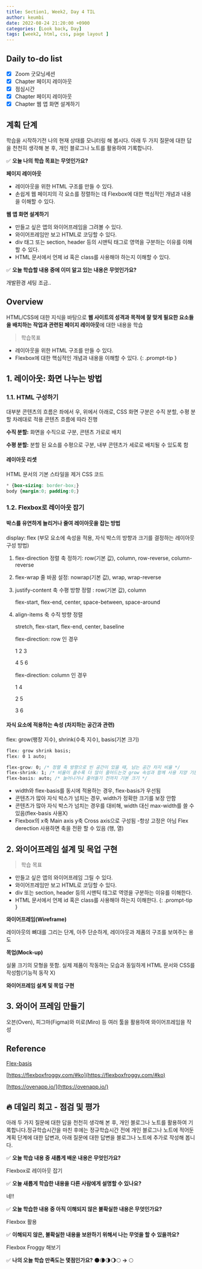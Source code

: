 ```yaml
---
title: Section1, Week2, Day 4 TIL
author: keumbi
date: 2022-08-24 21:20:00 +0900
categories: [Look back, Day]
tags: [week2, html, css, page layout ]
---
```


## Daily to-do list

- [x]  Zoom 굿모닝세션
- [x]  Chapter 페이지 레이아웃
- [x]  점심시간
- [x]  Chapter 페이지 레이아웃
- [x]  Chapter 웹 앱 화면 설계하기

## 계획 단계
학습을 시작하기전 나의 현재 상태를 모니터링 해 봅시다.
아래 두 가지 질문에 대한 답을 천천히 생각해 본 후, 개인 블로그나 노트를 활용하여 기록합니다.

✅ **오늘 나의 학습 목표는 무엇인가요?**

**페이지 레이아웃**

- 레이아웃을 위한 HTML 구조를 만들 수 있다.
- 손쉽게 웹 페이지의 각 요소를 정렬하는 데 Flexbox에 대한 핵심적인 개념과 내용을 이해할 수 있다.

**웹 앱 화면 설계하기**

- 만들고 싶은 앱의 와이어프레임을 그려볼 수 있다.
- 와이어프레임만 보고 HTML로 코딩할 수 있다.
- div 태그 또는 section, header 등의 시맨틱 태그로 영역을 구분하는 이유를 이해할 수 있다.
- HTML 문서에서 언제 id 혹은 class를 사용해야 하는지 이해할 수 있다.

✅ **오늘 학습할 내용 중에 이미 알고 있는 내용은 무엇인가요?**

개발환경 세팅 조금..


## Overview

HTML/CSS에 대한 지식을 바탕으로 **웹 사이트의 성격과 목적에 잘 맞게 필요한 요소들을 배치하는 작업과 관련된 페이지 레이아웃**에 대한 내용을 학습


> 학습목표
- 레이아웃을 위한 HTML 구조를 만들 수 있다.
- Flexbox에 대한 핵심적인 개념과 내용을 이해할 수 있다.
{: .prompt-tip }


## 1. 레이아웃: 화면 나누는 방법

### 1.1. HTML 구성하기

대부분 콘텐츠의 흐름은 좌에서 우, 위에서 아래로, CSS 화면 구분은 수직 분할, 수평 분할 차례대로 적용 콘텐츠 흐름에 따라 진행

**수직 분할:** 화면을 수직으로 구분, 콘텐츠 가로로 배치

**수평 분할:** 분할 된 요소를 수평으로 구분, 내부 콘텐츠가 세로로 배치될 수 있도록 함

#### 레이아웃 리셋

HTML 문서의 기본 스타일을 제거 CSS 코드

```css
* {box-sizing: border-box;}
body {margin:0; padding:0;}
```

### 1.2. Flexbox로 레이아웃 잡기

#### 박스를 유연하게 늘리거나 줄여 레이아웃을 잡는 방법

display: flex (부모 요소에 속성을 적용, 자식 박스의 방향과 크기를 결정하는 레이아웃 구성 방법)

1. flex-direction 정렬 축 정하기: row(기본 값), column, row-reverse, column-reverse
2. flex-wrap 줄 바꿈 설정:  nowrap(기본 값), wrap, wrap-reverse
3. justify-content 축 수평 방향 정렬 : row(기본 값), column

   flex-start, flex-end, center, space-between, space-around

4. align-items 축 수직 방향 정렬

   stretch, flex-start, flex-end, center, baseline

   flex-direction: row 인 경우

    1 2 3

    4 5 6

   flex-direction: column 인 경우

    1 4

    2 5

    3 6


#### 자식 요소에 적용하는 속성 (차지하는 공간과 관련)

flex: grow(팽창 지수), shrink(수축 지수), basis(기본 크기)

```css
flex: grow shrink basis;
flex: 0 1 auto;

flex-grow: 0; /* 정렬 축 방향으로 빈 공간이 있을 때, 남는 공간 차지 비율 */
flex-shrink: 1; /* 비율이 클수록 더 많이 줄어드는것 grow 속성과 함께 사용 지양 기본값 1 */
flex-basis: auto; /* 늘어나거나 줄어들기 전까지 기본 크기 */
```

- width와 flex-basis를 동시에 적용하는 경우, flex-basis가 우선됨
- 콘텐츠가 많아 자식 박스가 넘치는 경우, width가 정확한 크기를 보장 안함
- 콘텐츠가 많아 자식 박스가 넘치는 경우를 대비해, width 대신 max-width를 쓸 수 있음(flex-basis 사용X)
- Flexbox의  x축 Main axis  y축 Cross axis으로 구성됨 -항상 고정은 아님 Flex derection 사용하면 축을 전환 할 수 있음 (행, 열)

## 2. 와이어프레임 설계 및 목업 구현


> 학습 목표
- 만들고 싶은 앱의 와이어프레임 그릴 수 있다.
- 와이어프레임만 보고 HTML로 코딩할 수 있다.
- div 또는 section, header 등의 시맨틱 태그로 역영을 구분하는 이유를 이해한다.
- HTML 문서에서 언제 id 혹은 class를 사용해야 하는지 이해한다.
{: .prompt-tip }

**와이어프레임(Wireframe)**

레이아웃의 뼈대를 그리는 단계, 아주 단순하게, 레이아웃과 제품의 구조를 보여주는 용도

**목업(Mock-up)**

실물 크기의 모형을 뜻함. 실제 제품이 작동하는 모습과 동일하게 HTML 문서와 CSS를 작성함(기능적 동작 X)

**와이어프레임 설계 및 목업 구현**

## 3. 와이어 프레임 만들기

오븐(Oven), 피그마(Figma)와 미로(Miro) 등 여러 툴을 활용하여 와이어프레임을 작성



## Reference

[Flex-basis](https://developer.mozilla.org/ko/docs/Web/CSS/flex-basis)

[https://flexboxfroggy.com/#ko](https://flexboxfroggy.com/#ko)

[https://ovenapp.io/](https://ovenapp.io/)




## 🔥 데일리 회고 - 점검 및 평가

  아래 두 가지 질문에 대한 답을 천천히 생각해 본 후, 개인 블로그나 노트를 활용하여 기록합니다.정규학습시간을 마친 후에는 정규학습시간 전에 개인 블로그나 노트에 적어둔 계획 단계에 대한 답변과, 아래 질문에 대한 답변을 블로그나 노트에 추가로 작성해 봅니다.

✅ **오늘 학습 내용 중 새롭게 배운 내용은 무엇인가요?**

Flexbox로 레이아웃 잡기

✅ **오늘 새롭게 학습한 내용을 다른 사람에게 설명할 수 있나요?**

네!!

✅ **오늘 학습한 내용 중 아직 이해되지 않은 불확실한 내용은 무엇인가요?**

Flexbox 활용

✅ **이해되지 않은, 불확실한 내용을 보완하기 위해서 나는 무엇을 할 수 있을까요?**

Flexbox Froggy 해보기

✅ **나의 오늘 학습 만족도는 몇점인가요?** 🌑🌘🌗🌖🌕  **→**  🌕
